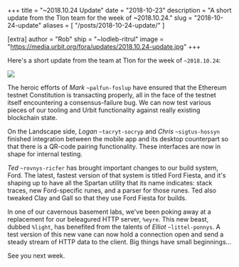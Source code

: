 +++
title = "~2018.10.24 Update"
date = "2018-10-23"
description = "A short update from the Tlon team for the week of ~2018.10.24."
slug = "2018-10-24-update"
aliases = [ "/posts/2018-10-24-update/" ]

[extra]
author = "Rob"
ship = "~lodleb-ritrul"
image = "https://media.urbit.org/fora/updates/2018.10.24-update.jpg"
+++

Here's a short update from the team at Tlon for the week of `~2018.10.24`:

![](https://media.urbit.org/fora/updates/2018.10.24-update.jpg)

The heroic efforts of _Mark_ `~palfun-foslup` have ensured that the Ethereum
testnet Constitution is transacting properly, all in the face of the testnet
itself encountering a consensus-failure bug. We can now test various pieces of
our tooling and Urbit functionality against really existing blockchain state.

On the Landscape side, _Logan_ `~tacryt-socryp` and _Chris_ `~sigtus-hossyn`
finished integration between the mobile app and its desktop counterpart so that
there is a QR-code pairing functionality. These interfaces are now in shape for
internal testing.

_Ted_ `~rovnys-ricfer` has brought important changes to our build system,
Ford. The latest, fastest version of that system is titled Ford Fiesta, and
it's shaping up to have all the Spartan utility that its name indicates: stack
traces, new Ford-specific runes, and a parser for those runes. Ted also tweaked
Clay and Gall so that they use Ford Fiesta for builds.

In one of our cavernous basement labs, we've been poking away at a replacement
for our beleagured HTTP server, `%eyre`. This new beast, dubbed `%light`, has
benefited from the talents of _Elliot_ `~littel-ponnys`. A test version of this
new vane can now hold a connection open and send a steady stream of HTTP data to
the client. Big things have small beginnings...

See you next week.
